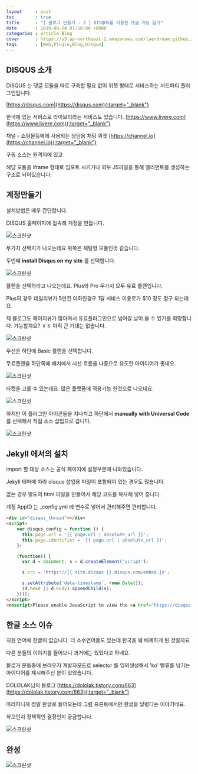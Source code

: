 ```yaml
---
layout     : post
toc        : true
title      : "[ 블로그 만들기 - 3 ] DISQUS를 이용한 댓글 기능 달기"
date       : 2019-09-24 01:58:00 +0900
categories : article Blog
cover      : https://s3.ap-northeast-2.amazonaws.com/laerdream.github.io/cover/disqus.jpg
tags       : [Web,Plugin,Blog,Disqus]
---
```


## DISQUS 소개

DISQUS 는 댓글 모듈을 따로 구축할 필요 없이 위젯 형태로 서비스하는 서드파티 플러그인입니다.

[https://disqus.com](https://disqus.com){:target="_blank"}

한국에 있는 서비스로 라이브리라는 서비스도 있습니다.
[https://www.livere.com](https://www.livere.com){:target="_blank"}

채널 - 쇼핑몰등에에 사용되는 상담용 채팅 위젯
[https://channel.io](https://channel.io){:target="_blank"}

구동 소스는 원격지에 있고

해당 모듈을 iframe 형태로 임포트 시키거나 외부 JS파일을 통해 엘리먼트를 생성하는 구조로 되어있습니다.


## 계정만들기

설치방법은 매우 간단합니다.

DISQUS 홈페이지에 접속해 계정을 만듭니다.

![스크린샷](https://s3.ap-northeast-2.amazonaws.com/laerdream.github.io/2019-09-24/2019-09-24-disqus0.jpg)

두가지 선택지가 나오는데요 위쪽은 채팅형 모듈인것 같습니다.

두번째 **install Disqus on my site** 를 선택합니다.

![스크린샷](https://s3.ap-northeast-2.amazonaws.com/laerdream.github.io/2019-09-24/2019-09-24-disqus2.jpg)

플랜을 선택하라고 나오는데요. Plus와 Pro 두가지 모두 유료 플랜입니다.

Plus의 경우 데일리뷰가 5만건 이하인경우 1달 서비스 이용로가 $10 정도 청구 되는데요.

제 블로그도 페이지뷰가 많아져서 유료플러그인으로 넘어갈 날이 올 수 있기를 희망합니다. 가능할까요? ㅎㅎ 아직 큰 기대는 없습니다.

![스크린샷](https://s3.ap-northeast-2.amazonaws.com/laerdream.github.io/2019-09-24/2019-09-24-disqus3.jpg)

우선은 하단에 Basic 플랜을 선택합니다.

무료플랜을 하단쪽에 배치에서 시선 흐름을 나중으로 유도한 아이디어가 좋네요.

![스크린샷](https://s3.ap-northeast-2.amazonaws.com/laerdream.github.io/2019-09-24/2019-09-24-disqus4.jpg)

타켓을 고를 수 있는데요. 많은 플랫폼에 적용가능 한것으로 나오네요.

![스크린샷](https://s3.ap-northeast-2.amazonaws.com/laerdream.github.io/2019-09-24/2019-09-24-disqus5.jpg)

하지만 이 플러그인 아이콘들을 지나치고 하단에서 **manually with Universal Code** 를 선택해서 직접 소스 삽입으로 갑니다.

![스크린샷](https://s3.ap-northeast-2.amazonaws.com/laerdream.github.io/2019-09-24/2019-09-24-disqus6.jpg)

## Jekyll 에서의 설치

import 할 대상 소스는 공식 페이지에 설정부분에 나와있습니다.

Jekyll 테마에 따라 disqus 삽입용 파일이 포함되어 있는 경우도 많습니다.

없는 경우 별도의 html 파일을 만들어서 해당 코드를 복사해 넣어 줍니다.

계정 AppID 는 _config.yml 에 변수로 넣어서 관리해주면 편리합니다.

```html
<div id="disqus_thread"></div>
<script>
    var disqus_config = function () {
      this.page.url = '{{ page.url | absolute_url }}';
      this.page.identifier = '{{ page.url | absolute_url }}';
    };

    (function() {
      var d = document, s = d.createElement('script');

      s.src = 'https://{{ site.disqus }}.disqus.com/embed.js';

      s.setAttribute('data-timestamp', +new Date());
      (d.head || d.body).appendChild(s);
    })();
</script>
<noscript>Please enable JavaScript to view the <a href="https://disqus.com/?ref_noscript" rel="nofollow">comments powered by Disqus.</a></noscript>
```

## 한글 소스 이슈

지원 언어에 한글이 없습니다. 더 소수언어들도 있는데 한국을 왜 배제하게 된 것일까요

다른 분들의 이야기를 들어보니 과거에는 있었다고 하네요.

블로거 분들중에 브라우저 개발자모드로 selector 를 임의생성해서 'ko' 밸류를 넘기는 아이디어를 제시해주신 분이 있었습니다.

DOLOLAK님의 블로그
[https://dololak.tistory.com/663](https://dololak.tistory.com/663){:target="_blank"}

따라하니까 정말 한글로 들어오는데 그럼 프론트에서만 한글을 날렸다는 이야기네요.

착오인지 정책적인 결정인지 궁금합니다.

![스크린샷](https://s3.ap-northeast-2.amazonaws.com/laerdream.github.io/2019-09-24/2019-09-24-disqus7.jpg)

## 완성

![스크린샷](https://s3.ap-northeast-2.amazonaws.com/laerdream.github.io/2019-09-24/2019-09-24-disqus8.jpg)